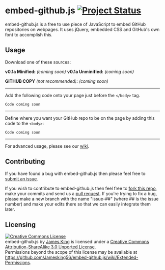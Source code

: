 # embed-github.js [![Project Status](http://stillmaintained.com/Jamesking56/embed-github.js.png)](http://stillmaintained.com/Jamesking56/embed-github.js)
embed-github.js is a free to use piece of JavaScript to embed GitHub repositories on webpages. It uses jQuery, embedded CSS and GitHub's own font to accomplish this.

## Usage
Download one of these sources:

**v0.1a Minified:** *(coming soon)*
**v0.1a Unminified:** *(coming soon)*

**GITHUB COPY** *(not recommended)*: *(coming soon)*

----
Add the following code onto your page just before the `</body>` tag.

`Code coming soon`

----
Define where you want your GitHub repo to be on the page by adding this code to the `<body>`:

`Code coming soon`

----
For advanced usage, please see our [wiki](https://github.com/Jamesking56/embed-github.js/wiki).

## Contributing
If you have found a bug with embed-github.js then please feel free to [submit an issue](https://github.com/Jamesking56/embed-github.js/issues).

If you wish to contribute to embed-github.js then feel free to [fork this repo](https://github.com/Jamesking56/embed-github.js/fork), make your commits and send us a [pull request](https://github.com/Jamesking56/embed-github.js/pulls/new). If you're trying to fix a bug, please make a new branch with the name "issue-##" (where ## is the issue number) and make your edits there so that we can easily integrate them later.

## Licensing
<a rel="license" href="http://creativecommons.org/licenses/by-sa/3.0/deed.en_US"><img alt="Creative Commons License" style="border-width:0" src="http://i.creativecommons.org/l/by-sa/3.0/88x31.png" /></a><br /><span xmlns:dct="http://purl.org/dc/terms/" property="dct:title">embed-github.js</span> by <a xmlns:cc="http://creativecommons.org/ns#" href="http://www.jamesking56.co.uk" property="cc:attributionName" rel="cc:attributionURL">James King</a> is licensed under a <a rel="license" href="http://creativecommons.org/licenses/by-sa/3.0/deed.en_US">Creative Commons Attribution-ShareAlike 3.0 Unported License</a>.<br />Permissions beyond the scope of this license may be available at <a xmlns:cc="http://creativecommons.org/ns#" href="https://github.com/Jamesking56/embed-github.js/wiki/Extended-Permissions" rel="cc:morePermissions">https://github.com/Jamesking56/embed-github.js/wiki/Extended-Permissions</a>.
